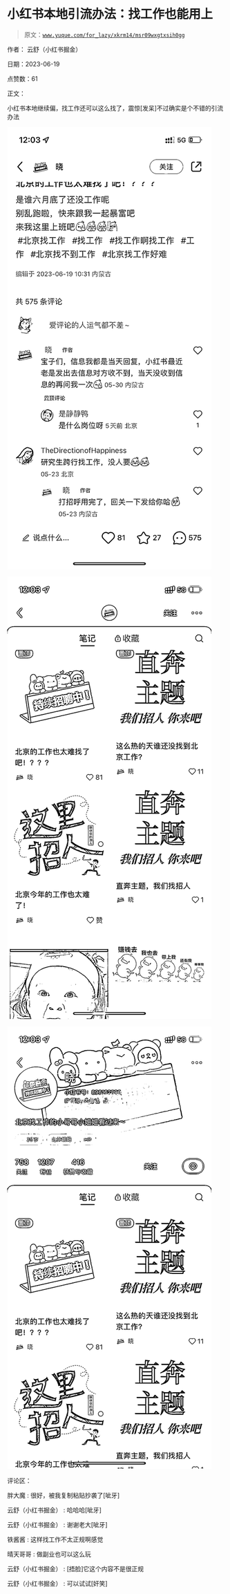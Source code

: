 # 小红书本地引流办法：找工作也能用上

> 原文：[`www.yuque.com/for_lazy/xkrm14/msr09wxgtxsih0gg`](https://www.yuque.com/for_lazy/xkrm14/msr09wxgtxsih0gg)

作者： 云舒（小红书掘金）

日期：2023-06-19

点赞数：61

正文：

小红书本地继续偏，找工作还可以这么找了，震惊[发呆]不过确实是个不错的引流办法

![](img/0247cb2af6c9d75eba63b2572c8e6687.png)

![](img/eef41847226531739cc17049010f05a7.png)

![](img/0f61730f40b973fdb1745bbe1a275b88.png)

评论区：

胖大魔 : 很好，被我复制粘贴抄袭了[呲牙]

云舒（小红书掘金） : 哈哈哈[呲牙]

云舒（小红书掘金） : 谢谢老大[呲牙]

铁酱酱 : 这样找工作不太正规啊感觉

晴天哥哥 : 做副业也可以这么玩

云舒（小红书掘金） : [捂脸]它这个内容不是很正规

云舒（小红书掘金） : 可以试试[奸笑]

